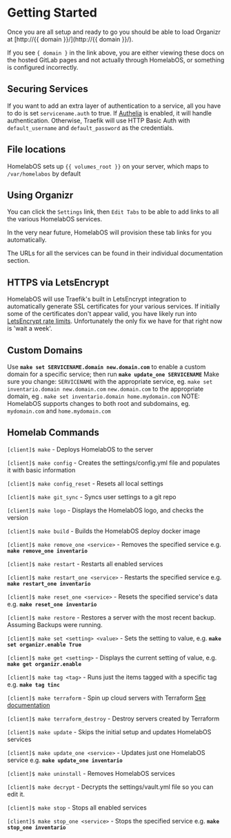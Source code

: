 # Getting Started

Once you are all setup and ready to go you should be able to load Organizr at [http://{{ domain }}/](http://{{ domain }}/).

If you see `{ domain }` in the link above, you are either viewing these docs on the hosted GitLab pages and not actually through HomelabOS, or something is configured incorrectly.

## Securing Services

If you want to add an extra layer of authentication to a service, all you have to do is set `servicename.auth` to true. If [Authelia](/docs/software/authelia/) is enabled, it will handle authentication. Otherwise, Traefik will use HTTP Basic Auth with `default_username` and `default_password` as the credentials.

## File locations

HomelabOS sets up `{{ volumes_root }}` on your server, which maps to `/var/homelabos` by default

## Using Organizr

You can click the `Settings` link, then `Edit Tabs` to be able to add links to all the various HomelabOS services.

In the very near future, HomelabOS will provision these tab links for you automatically.

The URLs for all the services can be found in their individual documentation section.

## HTTPS via LetsEncrypt

HomelabOS will use Traefik's built in LetsEncrypt integration to automatically generate SSL certificates for your various services. If initially some of the certificates don't appear valid, you have likely run into [LetsEncrypt rate limits](https://letsencrypt.org/docs/rate-limits/). Unfortunately the only fix we have for that right now is 'wait a week'.

## Custom Domains

Use **`make set SERVICENAME.domain new.domain.com`** to enable a custom domain for a specific service; then run **`make update_one SERVICENAME`**
Make sure you change:
`SERVICENAME` with the appropriate service, eg. `make set inventario.domain new.domain.com`
`new.domain.com` to the appropriate domain, eg . `make set inventario.domain home.mydomain.com`
NOTE: HomelabOS supports changes to both root and subdomains, eg. `mydomain.com` and `home.mydomain.com`

## Homelab Commands

`[client]$ make` - Deploys HomelabOS to the server 

`[client]$ make config` - Creates the settings/config.yml file and populates it with basic information

`[client]$ make config_reset` - Resets all local settings

`[client]$ make git_sync` - Syncs user settings to a git repo

`[client]$ make logo` - Displays the HomelabOS logo, and checks the version

`[client]$ make build` - Builds the HomelabOS deploy docker image

`[client]$ make remove_one <service>` - Removes the specified service e.g. **`make remove_one inventario`**

`[client]$ make restart` - Restarts all enabled services

`[client]$ make restart_one <service>` - Restarts the specified service e.g. **`make restart_one inventario`**

`[client]$ make reset_one <service>` - Resets the specified service's data e.g. **`make reset_one inventario`**

`[client]$ make restore` - Restores a server with the most recent backup. Assuming Backups were running.

`[client]$ make set <setting> <value>` - Sets the setting to value, e.g. **`make set organizr.enable True`**

`[client]$ make get <setting>` - Displays the current setting of value, e.g. **`make get organizr.enable`**

`[client]$ make tag <tag>` - Runs just the items tagged with a specific tag e.g. **`make tag tinc`**

`[client]$ make terraform` - Spin up cloud servers with Terraform [See documentation](https://homelabos.com/docs/setup/terraform/)

`[client]$ make terraform_destroy` - Destroy servers created by Terraform

`[client]$ make update` - Skips the initial setup and updates HomelabOS services

`[client]$ make update_one <service>` - Updates just one HomelabOS service e.g. **`make update_one inventario`**

`[client]$ make uninstall` - Removes HomelabOS services

`[client]$ make decrypt` - Decrypts the settings/vault.yml file so you can edit it.

`[client]$ make stop` - Stops all enabled services

`[client]$ make stop_one <service>` - Stops the specified service e.g. **`make stop_one inventario`**